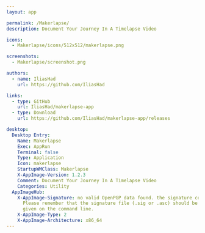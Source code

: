 ```yaml
---
layout: app

permalink: /Makerlapse/
description: Document Your Journey In A Timelapse Video

icons:
  - Makerlapse/icons/512x512/makerlapse.png

screenshots:
  - Makerlapse/screenshot.png

authors:
  - name: IliasHad
    url: https://github.com/IliasHad

links:
  - type: GitHub
    url: IliasHad/makerlapse-app
  - type: Download
    url: https://github.com/IliasHad/makerlapse-app/releases

desktop:
  Desktop Entry:
    Name: Makerlapse
    Exec: AppRun
    Terminal: false
    Type: Application
    Icon: makerlapse
    StartupWMClass: Makerlapse
    X-AppImage-Version: 1.2.3
    Comment: Document Your Journey In A Timelapse Video
    Categories: Utility
  AppImageHub:
    X-AppImage-Signature: no valid OpenPGP data found. the signature could not be verified.
      Please remember that the signature file (.sig or .asc) should be the first file
      given on the command line.
    X-AppImage-Type: 2
    X-AppImage-Architecture: x86_64
---
```

